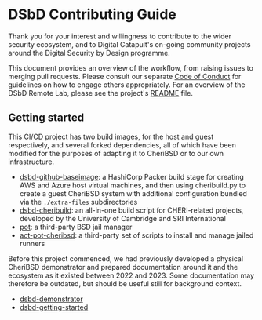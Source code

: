 # DSbD Contributing Guide

Thank you for your interest and willingness to contribute to the wider security ecosystem, and to Digital Catapult's on-going community projects around the Digital Security by Design programme.

This document provides an overview of the workflow, from raising issues to merging pull requests. Please consult our separate [Code of Conduct][conduct] for guidelines on how to engage others appropriately. For an overview of the DSbD Remote Lab, please see the project's [README][readme] file.


## Getting started

This CI/CD project has two build images, for the host and guest respectively, and several forked dependencies, all of which have been modified for the purposes of adapting it to CheriBSD or to our own infrastructure.
- [dsbd-github-baseimage][baseimage]: a HashiCorp Packer build stage for creating AWS and Azure host virtual machines, and then using cheribuild.py to create a guest CheriBSD system with additional configuration bundled via the `./extra-files` subdirectories
- [dsbd-cheribuild][cheribuild]: an all-in-one build script for CHERI-related projects, developed by the University of Cambridge and SRI International
- [pot][pot]: a third-party BSD jail manager
- [act-pot-cheribsd][act-pot]: a third-party set of scripts to install and manage jailed runners

Before this project commenced, we had previously developed a physical CheriBSD demonstrator and prepared documentation around it and the ecosystem as it existed between 2022 and 2023. Some documentation may therefore be outdated, but should be useful still for background context.
- [dsbd-demonstrator][demonstrator]
- [dsbd-getting-started][getting-started]

<!-- Links -->
[act-pot]:         https://github.com/digicatapult/act-pot-cheribsd
[baseimage]:       https://github.com/digicatapult/dsbd-github-baseimage
[cheribuild]:      https://github.com/digicatapult/dsbd-cheribuild
[conduct]:         /CODE_OF_CONDUCT.md
[demonstrator]:    https://github.com/digicatapult/dsbd-demonstrator
[getting-started]: https://github.com/digicatapult/dsbd-getting-started
[pot]:             https://github.com/digicatapult/pot
[readme]:          /README.md
